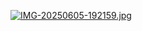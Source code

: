 [![IMG-20250605-192159.jpg](https://i.postimg.cc/W4qn29rb/IMG-20250605-192159.jpg)](https://postimg.cc/cKZYhBXV)
